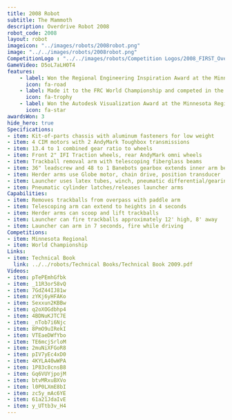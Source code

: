 ```yaml
---
title: 2008 Robot
subtitle: The Mammoth 
description: Overdrive Robot 2008
robot_code: 2008
layout: robot
imageicon: "../images/robots/2008robot.png"
image: "../../images/robots/2008robot.png"
CompetitionLogo : "../../images/robots/Competition Logos/2008_FIRST_Overdrive.jpeg"
GameVideo: D5oL7aLH0T4
features:
    - label: Won the Regional Engineering Inspiration Award at the Minnesota Regional
      icon: fa-road 
    - label: Made it to the FRC World Championship and competed in the Archimedes Division
      icon: fa-trophy 
    - label: Won the Autodesk Visualization Award at the Minnesota Regional
      icon: fa-star
awardsWon: 3
hide_hero: true
Specifications:
- item: Kit-of-parts chassis with aluminum fasteners for low weight
- item: 4 CIM motors with 2 AndyMark Toughbox transmissions
- item: 13.4 to 1 combined gear ratio to wheels
- item: Front 2" IFI Traction wheels, rear AndyMark omni wheels
- item: Trackball removal arm with telescoping fiberglass beams
- item: 36" leadscrew and 48 to 1 Banebots gearbox extends inner arm beam
- item: Herder arms use Globe motor, chain drive, position transducer
- item: Launcher uses latex tubes, winch, pneumatic differential/gearing
- item: Pneumatic cylinder latches/releases launcher arms
Capabilities:
- item: Removes trackballs from overpass with paddle arm
- item: Telescoping arm can extend to heights in 4 seconds
- item: Herder arms can scoop and lift trackballs
- item: Launcher can fire trackballs approximately 12' high, 8' away
- item: Launcher can arm in 7 seconds, fire while driving
Competitions:
- item: Minnesota Regional
- item: World Championship
Links:
- item: Technical Book
  link: ../../robots/Technical Books/Technical Book 2009.pdf
Videos:
- item: pTePEmhGfbk
- item: _11R3or58vQ
- item: 7GdZ44IJ81w
- item: zYKj6yHFAKo
- item: Sexxun2KBBw
- item: q2oXOGdbhp4
- item: 4BDNuKJTC7E
- item: _nTob7i6Njc
- item: 8PmO9uIRekI
- item: VTEaeDWfYbo
- item: TE6mcjSrloM
- item: 2muNiXFGoR8
- item: pIV7yEc4xD0
- item: 4KYLA40wWPA
- item: 1P83c8cnsB8
- item: Gq6VUYjpojM
- item: btvMRxuBXVo
- item: l0P0LXmE8bI
- item: zc5y_mAc6YE
- item: 61a21JdaIvE
- item: y_UTtb3v_H4
---
```


